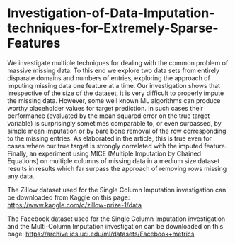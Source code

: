 # Investigation-of-Data-Imputation-techniques-for-Extremely-Sparse-Features

We investigate multiple techniques for dealing with the common problem of massive missing data. To this end we explore two data sets from entirely disparate domains and numbers of entries, exploring the approach of imputing missing data one feature at a time. Our investigation shows that irrespective of the size of the dataset, it is very difficult to properly impute the missing data. However, some well known ML algorithms can produce worthy placeholder values for target prediction. In such cases their performance (evaluated by the mean squared error on the true target variable) is surprisingly sometimes comparable to, or even surpassed, by simple mean imputation or by bare bone removal of the row corresponding to the missing entries. As elaborated in the article, this is true even for cases where our true target is strongly correlated with the imputed feature. Finally, an experiment using MICE (Multiple Imputation by Chained Equations) on multiple columns of missing data in a medium size dataset results in results which far surpass the approach of removing rows missing any data.

The Zillow dataset used for the Single Column Imputation investigation can be downloaded from Kaggle on this page:
https://www.kaggle.com/c/zillow-prize-1/data

The Facebook dataset used for the Single Column Imputation investigation and the Multi-Column Imputation investigation can be downloaded on this page:
https://archive.ics.uci.edu/ml/datasets/Facebook+metrics

